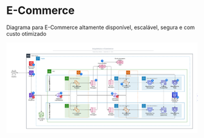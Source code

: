 # E-Commerce

Diagrama para E-Commerce altamente disponível, escalável, segura e com custo otimizado

![Diagrama E-Commerce](./E-commerce.PNG)

